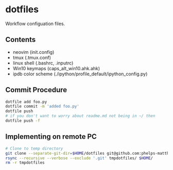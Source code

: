 # dotfiles
Workflow configuation files.

## Contents
* neovim (init.config)
* tmux (.tmux.conf)
* linux shell (.bashrc, .inputrc)
* Win10 keymaps (caps_alt_win10.ahk.ahk)
* ipdb color scheme (./ipython/profile_default/ipython_config.py)

## Commit Procedure

```bash
dotfile add foo.py
dotfile commit -m 'added foo.py'
dotfile push
# if you don't want to worry about readme.md not being in ~/ then 
dotfile push -f
```

## Implementing on remote PC

```bash
# Clone to temp directory
git clone --separate-git-dir=$HOME/dotfiles git@github.com:phelps-matthew/dotfiles.git tmpdotfiles
rsync --recursive --verbose --exclude '.git' tmpdotfiles/ $HOME/
rm -r tmpdotfiles
```
